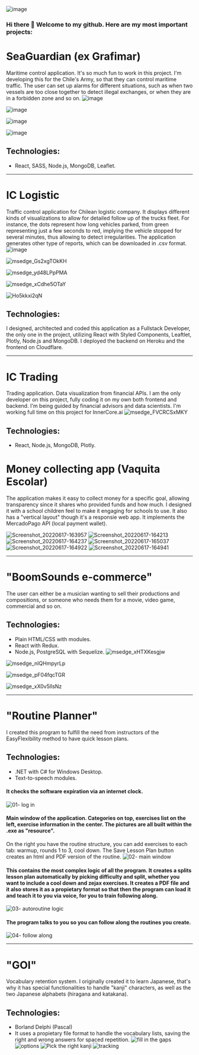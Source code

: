 ![image](https://user-images.githubusercontent.com/70539591/114879282-6dc3a580-9dd7-11eb-9cc1-b719f61c7733.png)

### Hi there 👋 Welcome to my github. Here are my most important projects:

<!--
**danieltkach/danieltkach** is a ✨ _special_ ✨ repository because its `README.md` (this file) appears on your GitHub profile.


- 🔭 I’m currently working on ...
- 🌱 I’m currently learning ...
- 👯 I’m looking to collaborate on ...
- 🤔 I’m looking for help with ...
- 💬 Ask me about ...
- 📫 How to reach me: ...
- 😄 Pronouns: ...
- ⚡ Fun fact: ...
-->
# SeaGuardian (ex Grafimar)
Maritime control application. It's so much fun to work in this project. I'm developing this for the Chile's Army, so that they can control maritime traffic. The user can set up alarms for different situations, such as when two vessels are too close together to detect illegal exchanges, or when they are in a forbidden zone and so on.
![image](https://user-images.githubusercontent.com/70539591/122461353-9c9df980-cf89-11eb-8ef7-1a41a9f8f929.png)

![image](https://user-images.githubusercontent.com/70539591/121104492-8ac59500-c7d8-11eb-80e6-07a490e0f5d6.png)

![image](https://user-images.githubusercontent.com/70539591/119163818-25c91b80-ba32-11eb-9530-5f2817783ebf.png)

![image](https://user-images.githubusercontent.com/70539591/119894766-6386e200-bf13-11eb-99e2-b9e951bf5aa9.png)

## Technologies:
- React, SASS, Node.js, MongoDB, Leaflet.

---
# IC Logistic
Traffic control application for Chilean logistic company. It displays different kinds of visualizations to allow for detailed follow up of the trucks fleet. For instance, the dots represent how long vehicles parked, from green representing just a few seconds to red, implying the vehicle stopped for several minutes, thus allowing to detect irregularities. The application generates other type of reports, which can be downloaded in .csv format.
![image](https://user-images.githubusercontent.com/70539591/166131077-b74d8ee6-1932-4868-aa95-0a00c2c5241a.png)

![msedge_Gs2xgTOkKH](https://user-images.githubusercontent.com/70539591/159506646-e0a835ec-8d40-4913-b66a-a36933d46c9d.png)

![msedge_yd48LPpPMA](https://user-images.githubusercontent.com/70539591/159508075-c9a0a9fc-db1a-439d-bbc3-50cb363c5147.png)

![msedge_xCdhe5OTaY](https://user-images.githubusercontent.com/70539591/160675125-f75e3449-1b25-432e-be2a-2dc2fc9f5b6f.png)

![Ho5kkxi2qN](https://user-images.githubusercontent.com/70539591/160674601-0d3ae9b0-0088-4bf7-abe9-833cce8b1f7f.png)


## Technologies: 
I designed, architected and coded this application as a Fullstack Developer, the only one in the project, utilizing React with Styled Components, Leaftlet, Plotly, Node.js and MongoDB. I deployed the backend on Heroku and the frontend on Cloudflare.

---
# IC Trading
Trading application. Data visualization from financial APIs. I am the only developer on this project, fully coding it on my own both frontend and backend. I'm being guided by financial advisors and data scientists. I'm working full time on this project for InnerCore.ai
![msedge_FVCRCSxMKY](https://user-images.githubusercontent.com/70539591/116771420-924b8e80-aa21-11eb-8fa0-b81f03c73342.png)
## Technologies:
- React, Node.js, MongoDB, Plotly.


# Money collecting app (Vaquita Escolar)
The application makes it easy to collect money for a specific goal, allowing transparency since it shares who provided funds and how much. I designed it with a school children feel to make it engaging for schools to use. It also has a "vertical layout" though it's a responsie web app. It implements the MercadoPago API (local payment wallet).

![Screenshot_20220617-163957](https://user-images.githubusercontent.com/70539591/225713654-9c261a7d-dc05-42a7-8d77-bef670fd4577.png)
![Screenshot_20220617-164213](https://user-images.githubusercontent.com/70539591/225713790-86868f60-b85f-4bbf-9a65-8159dc3e37d7.png)
![Screenshot_20220617-164237](https://user-images.githubusercontent.com/70539591/225713987-5b74a241-786b-4d42-b232-f75328737739.png)
![Screenshot_20220617-165037](https://user-images.githubusercontent.com/70539591/225714083-fd88a266-af46-4eac-9cee-04439a05f2c1.png)
![Screenshot_20220617-164922](https://user-images.githubusercontent.com/70539591/225714124-59d9172b-69c9-466d-b602-305d25ec2768.png)
![Screenshot_20220617-164941](https://user-images.githubusercontent.com/70539591/225714779-2fdf9c0b-8aa1-4a6d-a79a-1c135a1a3903.png)


---
# "BoomSounds e-commerce"
The user can either be a musician wanting to sell their productions and compositions, or someone who needs them for a movie, video game, commercial and so on.
## Technologies: 
- Plain HTML/CSS with modules.
- React with Redux.
- Node.js, PostgreSQL with Sequelize.
![msedge_xHTXKesgjw](https://user-images.githubusercontent.com/70539591/114872023-47e6d280-9dd0-11eb-8160-a8f9b031dc8f.jpg)

![msedge_nIQHmpyrLp](https://user-images.githubusercontent.com/70539591/114872080-559c5800-9dd0-11eb-8e9f-c932a7e0ddee.png)

![msedge_pF04fqcTGR](https://user-images.githubusercontent.com/70539591/114872117-5e8d2980-9dd0-11eb-9097-a077d3a19414.png)

![msedge_xX0v5IlsNz](https://user-images.githubusercontent.com/70539591/114872124-61881a00-9dd0-11eb-8e0c-edd0e1b1fa9f.png)

---
# "Routine Planner"
I created this program to fulfill the need from instructors of the EasyFlexibility method to have quick lesson plans.

## Technologies:
- .NET with C# for Windows Desktop.
- Text-to-speech modules.
#### It checks the software expiration via an internet clock.
![01- log in](https://user-images.githubusercontent.com/70539591/114875384-9f3a7200-9dd3-11eb-972c-a7bf69939e15.jpg)

#### Main window of the application. Categories on top, exercises list on the left, exercise information in the center. The pictures are all built within the .exe as "resource".
On the right you have the routine structure, you can add exercises to each tab: warmup, rounds 1 to 3, cool down. The Save Lesson Plan button creates an html and PDF version of the routine.
![02- main window](https://user-images.githubusercontent.com/70539591/114875590-d1e46a80-9dd3-11eb-887e-b9e3084546fb.jpg)

#### This contains the most complex logic of all the program. It creates a splits lesson plan automatically by picking difficulty and split, whether you want to include a cool down and zejax exercises. It creates a PDF file and it also stores it as a propietary format so that then the program can load it and teach it to you via voice, for you to train following along.
![03- autoroutine logic](https://user-images.githubusercontent.com/70539591/114875767-03f5cc80-9dd4-11eb-8b28-17c5d22960bd.jpg)

#### The program talks to you so you can follow along the routines you create.
![04- follow along](https://user-images.githubusercontent.com/70539591/114875896-22f45e80-9dd4-11eb-9117-725fae5ccb28.jpg)

---
# "GOI" 
Vocabulary retention system. I originally created it to learn Japanese, that's why it has special functionalities to handle "kanji" characters, as well as the two Japanese alphabets (hiragana and katakana).
## Technologies: 
- Borland Delphi (Pascal)
- It uses a propietary file format to handle the vocabulary lists, saving the right and wrong answers for spaced repetition.
![fill in the gaps](https://user-images.githubusercontent.com/70539591/114872550-d78c8100-9dd0-11eb-9f11-63da703ac835.png)
![options](https://user-images.githubusercontent.com/70539591/114872559-d8bdae00-9dd0-11eb-899e-ee70c30b8118.png)
![Pick the right kanji](https://user-images.githubusercontent.com/70539591/114872562-d9564480-9dd0-11eb-8be0-22383912279d.png)
![tracking](https://user-images.githubusercontent.com/70539591/114872564-d9564480-9dd0-11eb-892f-de8b9bfd2420.png)
